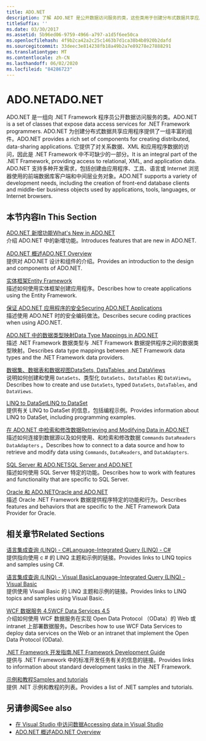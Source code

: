 ```yaml
---
title: ADO.NET
description: 了解 ADO.NET 是公开数据访问服务的类，这些类用于创建分布式数据共享应用程序的 .NET Framework 程序员。
titleSuffix: ''
ms.date: 03/30/2017
ms.assetid: 5b96ed06-9759-4966-a797-a1d5f6ee50ca
ms.openlocfilehash: 4f9b2ca42a2c25c1463b7d1ca38b4b8920b2dafd
ms.sourcegitcommit: 33deec3e814238fb18a49b2a7e89278e27888291
ms.translationtype: MT
ms.contentlocale: zh-CN
ms.lasthandoff: 06/02/2020
ms.locfileid: "84286723"
---
```

# <a name="adonet"></a><span data-ttu-id="3e74c-103">ADO.NET</span><span class="sxs-lookup"><span data-stu-id="3e74c-103">ADO.NET</span></span>

<span data-ttu-id="3e74c-104">ADO.NET 是一组向 .NET Framework 程序员公开数据访问服务的类。</span><span class="sxs-lookup"><span data-stu-id="3e74c-104">ADO.NET is a set of classes that expose data access services for .NET Framework programmers.</span></span> <span data-ttu-id="3e74c-105">ADO.NET 为创建分布式数据共享应用程序提供了一组丰富的组件。</span><span class="sxs-lookup"><span data-stu-id="3e74c-105">ADO.NET provides a rich set of components for creating distributed, data-sharing applications.</span></span> <span data-ttu-id="3e74c-106">它提供了对关系数据、XML 和应用程序数据的访问，因此是 .NET Framework 中不可缺少的一部分。</span><span class="sxs-lookup"><span data-stu-id="3e74c-106">It is an integral part of the .NET Framework, providing access to relational, XML, and application data.</span></span> <span data-ttu-id="3e74c-107">ADO.NET 支持多种开发需求，包括创建由应用程序、工具、语言或 Internet 浏览器使用的前端数据库客户端和中间层业务对象。</span><span class="sxs-lookup"><span data-stu-id="3e74c-107">ADO.NET supports a variety of development needs, including the creation of front-end database clients and middle-tier business objects used by applications, tools, languages, or Internet browsers.</span></span>  
  
## <a name="in-this-section"></a><span data-ttu-id="3e74c-108">本节内容</span><span class="sxs-lookup"><span data-stu-id="3e74c-108">In This Section</span></span>  
 [<span data-ttu-id="3e74c-109">ADO.NET 新增功能</span><span class="sxs-lookup"><span data-stu-id="3e74c-109">What's New in ADO.NET</span></span>](whats-new.md)  
 <span data-ttu-id="3e74c-110">介绍 ADO.NET 中的新增功能。</span><span class="sxs-lookup"><span data-stu-id="3e74c-110">Introduces features that are new in ADO.NET.</span></span>  
  
 [<span data-ttu-id="3e74c-111">ADO.NET 概述</span><span class="sxs-lookup"><span data-stu-id="3e74c-111">ADO.NET Overview</span></span>](ado-net-overview.md)  
 <span data-ttu-id="3e74c-112">提供对 ADO.NET 设计和组件的介绍。</span><span class="sxs-lookup"><span data-stu-id="3e74c-112">Provides an introduction to the design and components of ADO.NET.</span></span>  
  
 [<span data-ttu-id="3e74c-113">实体框架</span><span class="sxs-lookup"><span data-stu-id="3e74c-113">Entity Framework</span></span>](/ef/ef6/index)  
 <span data-ttu-id="3e74c-114">描述如何使用实体框架创建应用程序。</span><span class="sxs-lookup"><span data-stu-id="3e74c-114">Describes how to create applications using the Entity Framework.</span></span>  
  
 [<span data-ttu-id="3e74c-115">保证 ADO.NET 应用程序的安全</span><span class="sxs-lookup"><span data-stu-id="3e74c-115">Securing ADO.NET Applications</span></span>](securing-ado-net-applications.md)  
 <span data-ttu-id="3e74c-116">描述使用 ADO.NET 时的安全编码做法。</span><span class="sxs-lookup"><span data-stu-id="3e74c-116">Describes secure coding practices when using ADO.NET.</span></span>  
  
 [<span data-ttu-id="3e74c-117">ADO.NET 中的数据类型映射</span><span class="sxs-lookup"><span data-stu-id="3e74c-117">Data Type Mappings in ADO.NET</span></span>](data-type-mappings-in-ado-net.md)  
 <span data-ttu-id="3e74c-118">描述 .NET Framework 数据类型与 .NET Framework 数据提供程序之间的数据类型映射。</span><span class="sxs-lookup"><span data-stu-id="3e74c-118">Describes data type mappings between .NET Framework data types and the .NET Framework data providers.</span></span>  
  
 [<span data-ttu-id="3e74c-119">数据集、数据表和数据视图</span><span class="sxs-lookup"><span data-stu-id="3e74c-119">DataSets, DataTables, and DataViews</span></span>](./dataset-datatable-dataview/index.md)  
 <span data-ttu-id="3e74c-120">说明如何创建和使用 `DataSets`、类型化 `DataSets`、`DataTables` 和 `DataViews`。</span><span class="sxs-lookup"><span data-stu-id="3e74c-120">Describes how to create and use `DataSets`, typed `DataSets`, `DataTables`, and `DataViews`.</span></span>  
  
 [<span data-ttu-id="3e74c-121">LINQ to DataSet</span><span class="sxs-lookup"><span data-stu-id="3e74c-121">LINQ to DataSet</span></span>](linq-to-dataset.md)  
 <span data-ttu-id="3e74c-122">提供有关 LINQ to DataSet 的信息，包括编程示例。</span><span class="sxs-lookup"><span data-stu-id="3e74c-122">Provides information about LINQ to DataSet, including programming examples.</span></span>  
  
 [<span data-ttu-id="3e74c-123">在 ADO.NET 中检索和修改数据</span><span class="sxs-lookup"><span data-stu-id="3e74c-123">Retrieving and Modifying Data in ADO.NET</span></span>](retrieving-and-modifying-data.md)  
 <span data-ttu-id="3e74c-124">描述如何连接到数据源以及如何使用、和检索和修改数据 `Commands` `DataReaders` `DataAdapters` 。</span><span class="sxs-lookup"><span data-stu-id="3e74c-124">Describes how to connect to a data source and how to retrieve and modify data using `Commands`, `DataReaders`, and `DataAdapters`.</span></span>  
  
 [<span data-ttu-id="3e74c-125">SQL Server 和 ADO.NET</span><span class="sxs-lookup"><span data-stu-id="3e74c-125">SQL Server and ADO.NET</span></span>](./sql/index.md)  
 <span data-ttu-id="3e74c-126">描述如何使用 SQL Server 特定的功能。</span><span class="sxs-lookup"><span data-stu-id="3e74c-126">Describes how to work with features and functionality that are specific to SQL Server.</span></span>  
  
 [<span data-ttu-id="3e74c-127">Oracle 和 ADO.NET</span><span class="sxs-lookup"><span data-stu-id="3e74c-127">Oracle and ADO.NET</span></span>](oracle-and-adonet.md)  
 <span data-ttu-id="3e74c-128">描述 Oracle .NET Framework 数据提供程序特定的功能和行为。</span><span class="sxs-lookup"><span data-stu-id="3e74c-128">Describes features and behaviors that are specific to the .NET Framework Data Provider for Oracle.</span></span>  
  
## <a name="related-sections"></a><span data-ttu-id="3e74c-129">相关章节</span><span class="sxs-lookup"><span data-stu-id="3e74c-129">Related Sections</span></span>  
 [<span data-ttu-id="3e74c-130">语言集成查询 (LINQ) - C#</span><span class="sxs-lookup"><span data-stu-id="3e74c-130">Language-Integrated Query (LINQ) - C#</span></span>](../../../csharp/programming-guide/concepts/linq/index.md)  
 <span data-ttu-id="3e74c-131">提供指向使用 c # 的 LINQ 主题和示例的链接。</span><span class="sxs-lookup"><span data-stu-id="3e74c-131">Provides links to LINQ topics and samples using C#.</span></span>  
  
 [<span data-ttu-id="3e74c-132">语言集成查询 (LINQ) - Visual Basic</span><span class="sxs-lookup"><span data-stu-id="3e74c-132">Language-Integrated Query (LINQ) - Visual Basic</span></span>](../../../visual-basic/programming-guide/concepts/linq/index.md)  
 <span data-ttu-id="3e74c-133">提供使用 Visual Basic 的 LINQ 主题和示例的链接。</span><span class="sxs-lookup"><span data-stu-id="3e74c-133">Provides links to LINQ topics and samples using Visual Basic.</span></span>  
  
 [<span data-ttu-id="3e74c-134">WCF 数据服务 4.5</span><span class="sxs-lookup"><span data-stu-id="3e74c-134">WCF Data Services 4.5</span></span>](../wcf/index.md)  
 <span data-ttu-id="3e74c-135">介绍如何使用 WCF 数据服务在实现 Open Data Protocol （OData）的 Web 或 intranet 上部署数据服务。</span><span class="sxs-lookup"><span data-stu-id="3e74c-135">Describes how to use WCF Data Services to deploy data services on the Web or an intranet that implement the Open Data Protocol (OData).</span></span>  
  
 [<span data-ttu-id="3e74c-136">.NET Framework 开发指南</span><span class="sxs-lookup"><span data-stu-id="3e74c-136">.NET Framework Development Guide</span></span>](../../development-guide.md)  
 <span data-ttu-id="3e74c-137">提供与 .NET Framework 中的标准开发任务有关的信息的链接。</span><span class="sxs-lookup"><span data-stu-id="3e74c-137">Provides links to information about standard development tasks in the .NET Framework.</span></span>  
  
 [<span data-ttu-id="3e74c-138">示例和教程</span><span class="sxs-lookup"><span data-stu-id="3e74c-138">Samples and tutorials</span></span>](../../../samples-and-tutorials/index.md)  
 <span data-ttu-id="3e74c-139">提供 .NET 示例和教程的列表。</span><span class="sxs-lookup"><span data-stu-id="3e74c-139">Provides a list of .NET samples and tutorials.</span></span>
  
## <a name="see-also"></a><span data-ttu-id="3e74c-140">另请参阅</span><span class="sxs-lookup"><span data-stu-id="3e74c-140">See also</span></span>

- [<span data-ttu-id="3e74c-141">在 Visual Studio 中访问数据</span><span class="sxs-lookup"><span data-stu-id="3e74c-141">Accessing data in Visual Studio</span></span>](/visualstudio/data-tools/accessing-data-in-visual-studio)
- [<span data-ttu-id="3e74c-142">ADO.NET 概述</span><span class="sxs-lookup"><span data-stu-id="3e74c-142">ADO.NET Overview</span></span>](ado-net-overview.md)
